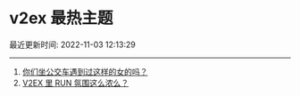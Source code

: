 # v2ex 最热主题

最近更新时间: 2022-11-03 12:13:29

--- 
1. [你们坐公交车遇到过这样的女的吗？](https://www.v2ex.com/t/892283) 
2. [V2EX 里 RUN 氛围这么浓么？](https://www.v2ex.com/t/892314) 
